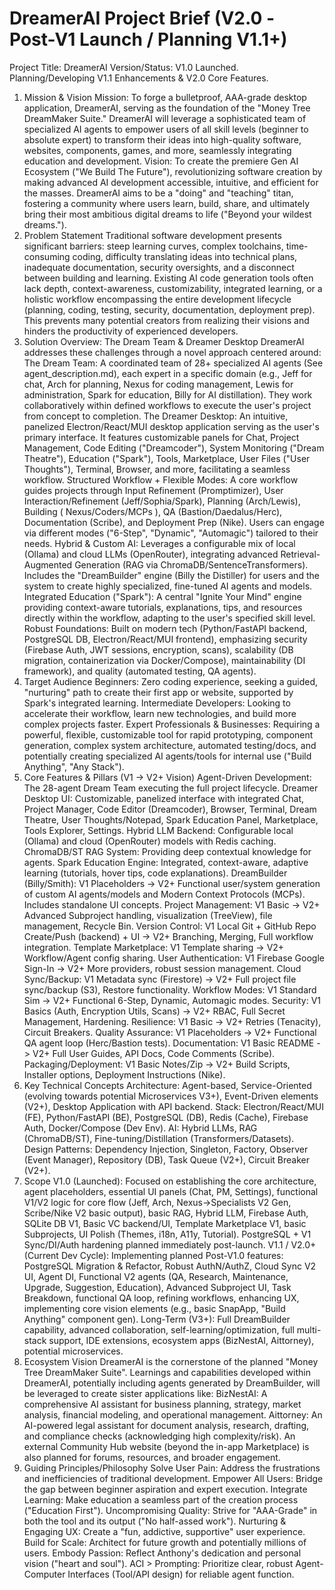 # DreamerAI Project Brief (V2.0 - Post-V1 Launch / Planning V1.1+)
Project Title: DreamerAI
Version/Status: V1.0 Launched. Planning/Developing V1.1 Enhancements & V2.0 Core Features.
1. Mission & Vision
Mission: To forge a bulletproof, AAA-grade desktop application, DreamerAI, serving as the foundation of the "Money Tree DreamMaker Suite." DreamerAI will leverage a sophisticated team of specialized AI agents to empower users of all skill levels (beginner to absolute expert) to transform their ideas into high-quality software, websites, components, games, and more, seamlessly integrating education and development.
Vision: To create the premiere Gen AI Ecosystem ("We Build The Future"), revolutionizing software creation by making advanced AI development accessible, intuitive, and efficient for the masses. DreamerAI aims to be a "doing" and "teaching" titan, fostering a community where users learn, build, share, and ultimately bring their most ambitious digital dreams to life ("Beyond your wildest dreams.").
2. Problem Statement
Traditional software development presents significant barriers: steep learning curves, complex toolchains, time-consuming coding, difficulty translating ideas into technical plans, inadequate documentation, security oversights, and a disconnect between building and learning. Existing AI code generation tools often lack depth, context-awareness, customizability, integrated learning, or a holistic workflow encompassing the entire development lifecycle (planning, coding, testing, security, documentation, deployment prep). This prevents many potential creators from realizing their visions and hinders the productivity of experienced developers.
3. Solution Overview: The Dream Team & Dreamer Desktop
DreamerAI addresses these challenges through a novel approach centered around:
The Dream Team: A coordinated team of 28+ specialized AI agents (See agent_description.md), each expert in a specific domain (e.g., Jeff for chat, Arch for planning, Nexus for coding management, Lewis for administration, Spark for education, Billy for AI distillation). They work collaboratively within defined workflows to execute the user's project from concept to completion.
The Dreamer Desktop: An intuitive, panelized Electron/React/MUI desktop application serving as the user's primary interface. It features customizable panels for Chat, Project Management, Code Editing ("Dreamcoder"), System Monitoring ("Dream Theatre"), Education ("Spark"), Tools, Marketplace, User Files ("User Thoughts"), Terminal, Browser, and more, facilitating a seamless workflow.
Structured Workflow + Flexible Modes: A core workflow guides projects through Input Refinement (Promptimizer), User Interaction/Refinement (Jeff/Sophia/Spark), Planning (Arch/Lewis), Building ( Nexus/Coders/MCPs ), QA (Bastion/Daedalus/Herc), Documentation (Scribe), and Deployment Prep (Nike). Users can engage via different modes ("6-Step", "Dynamic", "Automagic") tailored to their needs.
Hybrid & Custom AI: Leverages a configurable mix of local (Ollama) and cloud LLMs (OpenRouter), integrating advanced Retrieval-Augmented Generation (RAG via ChromaDB/SentenceTransformers). Includes the "DreamBuilder" engine (Billy the Distiller) for users and the system to create highly specialized, fine-tuned AI agents and models.
Integrated Education ("Spark"): A central "Ignite Your Mind" engine providing context-aware tutorials, explanations, tips, and resources directly within the workflow, adapting to the user's specified skill level.
Robust Foundations: Built on modern tech (Python/FastAPI backend, PostgreSQL DB, Electron/React/MUI frontend), emphasizing security (Firebase Auth, JWT sessions, encryption, scans), scalability (DB migration, containerization via Docker/Compose), maintainability (DI framework), and quality (automated testing, QA agents).
4. Target Audience
Beginners: Zero coding experience, seeking a guided, "nurturing" path to create their first app or website, supported by Spark's integrated learning.
Intermediate Developers: Looking to accelerate their workflow, learn new technologies, and build more complex projects faster.
Expert Professionals & Businesses: Requiring a powerful, flexible, customizable tool for rapid prototyping, component generation, complex system architecture, automated testing/docs, and potentially creating specialized AI agents/tools for internal use ("Build Anything", "Any Stack").
5. Core Features & Pillars (V1 -> V2+ Vision)
Agent-Driven Development: The 28-agent Dream Team executing the full project lifecycle.
Dreamer Desktop UI: Customizable, panelized interface with integrated Chat, Project Manager, Code Editor (Dreamcoder), Browser, Terminal, Dream Theatre, User Thoughts/Notepad, Spark Education Panel, Marketplace, Tools Explorer, Settings.
Hybrid LLM Backend: Configurable local (Ollama) and cloud (OpenRouter) models with Redis caching.
ChromaDB/ST RAG System: Providing deep contextual knowledge for agents.
Spark Education Engine: Integrated, context-aware, adaptive learning (tutorials, hover tips, code explanations).
DreamBuilder (Billy/Smith): V1 Placeholders -> V2+ Functional user/system generation of custom AI agents/models and Modern Context Protocols (MCPs). Includes standalone UI concepts.
Project Management: V1 Basic -> V2+ Advanced Subproject handling, visualization (TreeView), file management, Recycle Bin.
Version Control: V1 Local Git + GitHub Repo Create/Push (backend) + UI -> V2+ Branching, Merging, Full workflow integration.
Template Marketplace: V1 Template sharing -> V2+ Workflow/Agent config sharing.
User Authentication: V1 Firebase Google Sign-In -> V2+ More providers, robust session management.
Cloud Sync/Backup: V1 Metadata sync (Firestore) -> V2+ Full project file sync/backup (S3), Restore functionality.
Workflow Modes: V1 Standard Sim -> V2+ Functional 6-Step, Dynamic, Automagic modes.
Security: V1 Basics (Auth, Encryption Utils, Scans) -> V2+ RBAC, Full Secret Management, Hardening.
Resilience: V1 Basic -> V2+ Retries (Tenacity), Circuit Breakers.
Quality Assurance: V1 Placeholders -> V2+ Functional QA agent loop (Herc/Bastion tests).
Documentation: V1 Basic README -> V2+ Full User Guides, API Docs, Code Comments (Scribe).
Packaging/Deployment: V1 Basic Notes/Zip -> V2+ Build Scripts, Installer options, Deployment Instructions (Nike).
6. Key Technical Concepts
Architecture: Agent-based, Service-Oriented (evolving towards potential Microservices V3+), Event-Driven elements (V2+), Desktop Application with API backend.
Stack: Electron/React/MUI (FE), Python/FastAPI (BE), PostgreSQL (DB), Redis (Cache), Firebase Auth, Docker/Compose (Dev Env).
AI: Hybrid LLMs, RAG (ChromaDB/ST), Fine-tuning/Distillation (Transformers/Datasets).
Design Patterns: Dependency Injection, Singleton, Factory, Observer (Event Manager), Repository (DB), Task Queue (V2+), Circuit Breaker (V2+).
7. Scope
V1.0 (Launched): Focused on establishing the core architecture, agent placeholders, essential UI panels (Chat, PM, Settings), functional V1/V2 logic for core flow (Jeff, Arch, Nexus->Specialists V2 Gen, Scribe/Nike V2 basic output), basic RAG, Hybrid LLM, Firebase Auth, SQLite DB V1, Basic VC backend/UI, Template Marketplace V1, basic Subprojects, UI Polish (Themes, i18n, A11y, Tutorial). PostgreSQL + V1 Sync/DI/Auth hardening planned immediately post-launch.
V1.1 / V2.0+ (Current Dev Cycle): Implementing planned Post-V1.0 features: PostgreSQL Migration & Refactor, Robust AuthN/AuthZ, Cloud Sync V2 UI, Agent DI, Functional V2 agents (QA, Research, Maintenance, Upgrade, Suggestion, Education), Advanced Subproject UI, Task Breakdown, functional QA loop, refining workflows, enhancing UX, implementing core vision elements (e.g., basic SnapApp, "Build Anything" component gen).
Long-Term (V3+): Full DreamBuilder capability, advanced collaboration, self-learning/optimization, full multi-stack support, IDE extensions, ecosystem apps (BizNestAI, Aittorney), potential microservices.
8. Ecosystem Vision
DreamerAI is the cornerstone of the planned "Money Tree DreamMaker Suite". Learnings and capabilities developed within DreamerAI, potentially including agents generated by DreamBuilder, will be leveraged to create sister applications like:
BizNestAI: A comprehensive AI assistant for business planning, strategy, market analysis, financial modeling, and operational management.
Aittorney: An AI-powered legal assistant for document analysis, research, drafting, and compliance checks (acknowledging high complexity/risk).
An external Community Hub website (beyond the in-app Marketplace) is also planned for forums, resources, and broader engagement.
9. Guiding Principles/Philosophy
Solve User Pain: Address the frustrations and inefficiencies of traditional development.
Empower All Users: Bridge the gap between beginner aspiration and expert execution.
Integrate Learning: Make education a seamless part of the creation process ("Education First").
Uncompromising Quality: Strive for "AAA-Grade" in both the tool and its output ("No half-assed work").
Nurturing & Engaging UX: Create a "fun, addictive, supportive" user experience.
Build for Scale: Architect for future growth and potentially millions of users.
Embody Passion: Reflect Anthony's dedication and personal vision ("heart and soul").
ACI > Prompting: Prioritize clear, robust Agent-Computer Interfaces (Tool/API design) for reliable agent function.